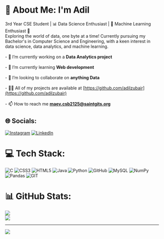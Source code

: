 # 💫 About Me: I'm Adil
3rd Year CSE Student | 📊 Data Science Enthusiast | 🤖 Machine Learning Enthusiast 🔭 
<br>Exploring the world of data, one byte at a time! Currently pursuing my Bachelor's in Computer Science and Engineering, with a keen interest in data science, data analytics, and machine learning.<br><br>- 🔭 I’m currently working on a **Data Analytics project**<br><br>- 🌱 I’m currently learning **Web development**<br><br>- 👯 I’m looking to collaborate on **anything Data**<br><br>- 👨‍💻 All of my projects are available at [https://github.com/adilzubair](https://github.com/adilzubair)<br><br>- 📫 How to reach me **maev.csb2125@saintgits.org**


## 🌐 Socials:
[![Instagram](https://img.shields.io/badge/Instagram-%23E4405F.svg?logo=Instagram&logoColor=white)](https://instagram.com/ad1l.zubair) [![LinkedIn](https://img.shields.io/badge/LinkedIn-%230077B5.svg?logo=linkedin&logoColor=white)](https://linkedin.com/in/muhamedadil) 

# 💻 Tech Stack:
![C](https://img.shields.io/badge/c-%2300599C.svg?style=for-the-badge&logo=c&logoColor=white) ![CSS3](https://img.shields.io/badge/css3-%231572B6.svg?style=for-the-badge&logo=css3&logoColor=white) ![HTML5](https://img.shields.io/badge/html5-%23E34F26.svg?style=for-the-badge&logo=html5&logoColor=white) ![Java](https://img.shields.io/badge/java-%23ED8B00.svg?style=for-the-badge&logo=java&logoColor=white) ![Python](https://img.shields.io/badge/python-3670A0?style=for-the-badge&logo=python&logoColor=ffdd54) ![GitHub](https://img.shields.io/badge/GitHub-%23121011.svg?style=for-the-badge&logo=github&logoColor=white) ![MySQL](https://img.shields.io/badge/mysql-%2300f.svg?style=for-the-badge&logo=mysql&logoColor=white) ![NumPy](https://img.shields.io/badge/numpy-%23013243.svg?style=for-the-badge&logo=numpy&logoColor=white) ![Pandas](https://img.shields.io/badge/pandas-%23150458.svg?style=for-the-badge&logo=pandas&logoColor=white) ![GIT](https://img.shields.io/badge/Git-fc6d26?style=for-the-badge&logo=git&logoColor=white)
# 📊 GitHub Stats:
![](https://github-readme-streak-stats.herokuapp.com/?user=xd1l&theme=dark&hide_border=false)<br/>
![](https://github-readme-stats.vercel.app/api/top-langs/?username=xd1l&theme=dark&hide_border=false&include_all_commits=false&count_private=false&layout=compact)

---
[![](https://visitcount.itsvg.in/api?id=xd1l&icon=0&color=0)](https://visitcount.itsvg.in)


